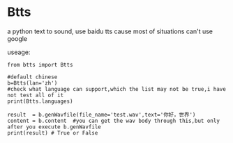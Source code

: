 # Btts
a python text to sound, use baidu tts cause most of situations can't use google

useage:
  
    from btts import Btts
  
    #default chinese
    b=Btts(lan='zh') 
    #check what language can support,which the list may not be true,i have not test all of it
    print(Btts.languages) 
  
    result  = b.genWavfile(file_name='test.wav',text='你好，世界')
    content = b.content  #you can get the wav body through this,but only after you execute b.genWavfile
    print(result) # True or False
